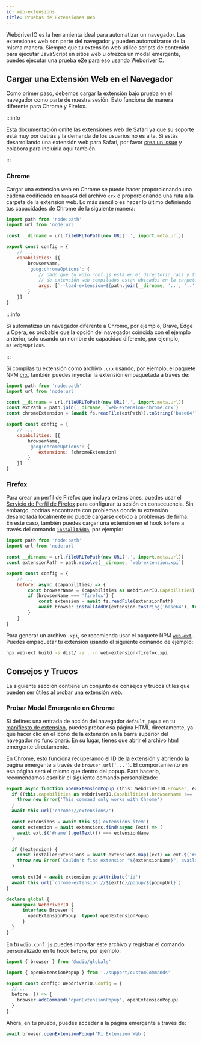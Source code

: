 ```yaml
---
id: web-extensions
title: Pruebas de Extensiones Web
---
```


WebdriverIO es la herramienta ideal para automatizar un navegador. Las extensiones web son parte del navegador y pueden automatizarse de la misma manera. Siempre que tu extensión web utilice scripts de contenido para ejecutar JavaScript en sitios web u ofrezca un modal emergente, puedes ejecutar una prueba e2e para eso usando WebdriverIO.

## Cargar una Extensión Web en el Navegador

Como primer paso, debemos cargar la extensión bajo prueba en el navegador como parte de nuestra sesión. Esto funciona de manera diferente para Chrome y Firefox.

:::info

Esta documentación omite las extensiones web de Safari ya que su soporte está muy por detrás y la demanda de los usuarios no es alta. Si estás desarrollando una extensión web para Safari, por favor [crea un issue](https://github.com/webdriverio/webdriverio/issues/new?assignees=&labels=Docs+%F0%9F%93%96%2CNeeds+Triaging+%E2%8F%B3&template=documentation.yml&title=%5B%F0%9F%93%96+Docs%5D%3A+%3Ctitle%3E) y colabora para incluirla aquí también.

:::

### Chrome

Cargar una extensión web en Chrome se puede hacer proporcionando una cadena codificada en `base64` del archivo `crx` o proporcionando una ruta a la carpeta de la extensión web. Lo más sencillo es hacer lo último definiendo tus capacidades de Chrome de la siguiente manera:

```js wdio.conf.js
import path from 'node:path'
import url from 'node:url'

const __dirname = url.fileURLToPath(new URL('.', import.meta.url))

export const config = {
    // ...
    capabilities: [{
        browserName,
        'goog:chromeOptions': {
            // dado que tu wdio.conf.js está en el directorio raíz y tus archivos
            // de extensión web compilados están ubicados en la carpeta `./dist`
            args: [`--load-extension=${path.join(__dirname, '..', '..', 'dist')}`]
        }
    }]
}
```

:::info

Si automatizas un navegador diferente a Chrome, por ejemplo, Brave, Edge u Opera, es probable que la opción del navegador coincida con el ejemplo anterior, solo usando un nombre de capacidad diferente, por ejemplo, `ms:edgeOptions`.

:::

Si compilas tu extensión como archivo `.crx` usando, por ejemplo, el paquete NPM [crx](https://www.npmjs.com/package/crx), también puedes inyectar la extensión empaquetada a través de:

```js wdio.conf.js
import path from 'node:path'
import url from 'node:url'

const __dirname = url.fileURLToPath(new URL('.', import.meta.url))
const extPath = path.join(__dirname, `web-extension-chrome.crx`)
const chromeExtension = (await fs.readFile(extPath)).toString('base64')

export const config = {
    // ...
    capabilities: [{
        browserName,
        'goog:chromeOptions': {
            extensions: [chromeExtension]
        }
    }]
}
```

### Firefox

Para crear un perfil de Firefox que incluya extensiones, puedes usar el [Servicio de Perfil de Firefox](/docs/firefox-profile-service) para configurar tu sesión en consecuencia. Sin embargo, podrías encontrarte con problemas donde tu extensión desarrollada localmente no puede cargarse debido a problemas de firma. En este caso, también puedes cargar una extensión en el hook `before` a través del comando [`installAddOn`](/docs/api/gecko#installaddon), por ejemplo:

```js wdio.conf.js
import path from 'node:path'
import url from 'node:url'

const __dirname = url.fileURLToPath(new URL('.', import.meta.url))
const extensionPath = path.resolve(__dirname, `web-extension.xpi`)

export const config = {
    // ...
    before: async (capabilities) => {
        const browserName = (capabilities as WebdriverIO.Capabilities).browserName
        if (browserName === 'firefox') {
            const extension = await fs.readFile(extensionPath)
            await browser.installAddOn(extension.toString('base64'), true)
        }
    }
}
```

Para generar un archivo `.xpi`, se recomienda usar el paquete NPM [`web-ext`](https://www.npmjs.com/package/web-ext). Puedes empaquetar tu extensión usando el siguiente comando de ejemplo:

```sh
npx web-ext build -s dist/ -a . -n web-extension-firefox.xpi
```

## Consejos y Trucos

La siguiente sección contiene un conjunto de consejos y trucos útiles que pueden ser útiles al probar una extensión web.

### Probar Modal Emergente en Chrome

Si defines una entrada de acción del navegador `default_popup` en tu [manifiesto de extensión](https://developer.mozilla.org/en-US/docs/Mozilla/Add-ons/WebExtensions/manifest.json/browser_action), puedes probar esa página HTML directamente, ya que hacer clic en el icono de la extensión en la barra superior del navegador no funcionará. En su lugar, tienes que abrir el archivo html emergente directamente.

En Chrome, esto funciona recuperando el ID de la extensión y abriendo la página emergente a través de `browser.url('...')`. El comportamiento en esa página será el mismo que dentro del popup. Para hacerlo, recomendamos escribir el siguiente comando personalizado:

```ts customCommand.ts
export async function openExtensionPopup (this: WebdriverIO.Browser, extensionName: string, popupUrl = 'index.html') {
  if ((this.capabilities as WebdriverIO.Capabilities).browserName !== 'chrome') {
    throw new Error('This command only works with Chrome')
  }
  await this.url('chrome://extensions/')

  const extensions = await this.$$('extensions-item')
  const extension = await extensions.find(async (ext) => (
    await ext.$('#name').getText()) === extensionName
  )

  if (!extension) {
    const installedExtensions = await extensions.map((ext) => ext.$('#name').getText())
    throw new Error(`Couldn't find extension "${extensionName}", available installed extensions are "${installedExtensions.join('", "')}"`)
  }

  const extId = await extension.getAttribute('id')
  await this.url(`chrome-extension://${extId}/popup/${popupUrl}`)
}

declare global {
  namespace WebdriverIO {
      interface Browser {
        openExtensionPopup: typeof openExtensionPopup
      }
  }
}
```

En tu `wdio.conf.js` puedes importar este archivo y registrar el comando personalizado en tu hook `before`, por ejemplo:

```ts wdio.conf.ts
import { browser } from '@wdio/globals'

import { openExtensionPopup } from './support/customCommands'

export const config: WebdriverIO.Config = {
  // ...
  before: () => {
    browser.addCommand('openExtensionPopup', openExtensionPopup)
  }
}
```

Ahora, en tu prueba, puedes acceder a la página emergente a través de:

```ts
await browser.openExtensionPopup('Mi Extensión Web')
```